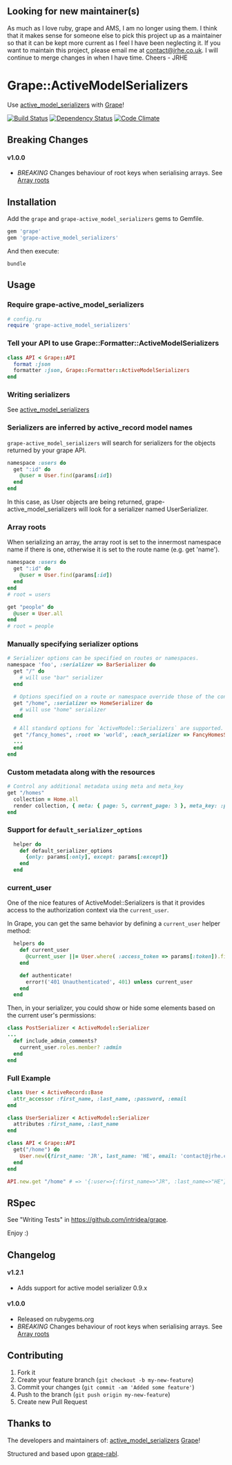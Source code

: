 ## Looking for new maintainer(s)

As much as I love ruby, grape and AMS, I am no longer using them. I think that it makes sense for someone else to pick this project up as a maintainer so that it can be kept more current as I feel I have been neglecting it. If you want to maintain this project, please email me at contact@jrhe.co.uk. I will continue to merge changes in when I have time. Cheers - JRHE

# Grape::ActiveModelSerializers

Use [active_model_serializers](https://github.com/rails-api/active_model_serializers) with [Grape](https://github.com/intridea/grape)!

[![Build Status](https://api.travis-ci.org/jrhe/grape-active_model_serializers.png)](http://travis-ci.org/jrhe/grape-active_model_serializers) [![Dependency Status](https://gemnasium.com/jrhe/grape-active_model_serializers.png)](https://gemnasium.com/jrhe/grape-active_model_serializers) [![Code Climate](https://codeclimate.com/github/jrhe/grape-active_model_serializers.png)](https://codeclimate.com/github/jrhe/grape-active_model_serializers)

## Breaking Changes
#### v1.0.0
* *BREAKING* Changes behaviour of root keys when serialising arrays. See [Array roots](https://github.com/jrhe/grape-active_model_serializers#array-roots)

## Installation

Add the `grape` and `grape-active_model_serializers` gems to Gemfile.

```ruby
gem 'grape'
gem 'grape-active_model_serializers'
```

And then execute:

    bundle

## Usage

### Require grape-active_model_serializers

```ruby
# config.ru
require 'grape-active_model_serializers'
```


### Tell your API to use Grape::Formatter::ActiveModelSerializers

```ruby
class API < Grape::API
  format :json
  formatter :json, Grape::Formatter::ActiveModelSerializers
end
```


### Writing serializers

See [active_model_serializers](https://github.com/rails-api/active_model_serializers)


### Serializers are inferred by active_record model names

`grape-active_model_serializers` will search for serializers for the objects returned by your grape API.

```ruby
namespace :users do
  get ":id" do
    @user = User.find(params[:id])
  end
end
```
In this case, as User objects are being returned, grape-active_model_serializers will look for a serializer named UserSerializer.

### Array roots
When serializing an array, the array root is set to the innermost namespace name if there is one, otherwise it is set to the route name (e.g. get 'name').

```ruby
namespace :users do
  get ":id" do
    @user = User.find(params[:id])
  end
end
# root = users
```

```ruby
get "people" do
  @user = User.all
end
# root = people
```

### Manually specifying serializer options

```ruby
# Serializer options can be specified on routes or namespaces.
namespace 'foo', :serializer => BarSerializer do
  get "/" do
    # will use "bar" serializer
  end

  # Options specified on a route or namespace override those of the containing namespace.
  get "/home", :serializer => HomeSerializer do
    # will use "home" serializer
  end

  # All standard options for `ActiveModel::Serializers` are supported.
  get "/fancy_homes", :root => 'world', :each_serializer => FancyHomesSerializer
  ...
  end
end
```

### Custom metadata along with the resources

```ruby
# Control any additional metadata using meta and meta_key
get "/homes"
  collection = Home.all
  render collection, { meta: { page: 5, current_page: 3 }, meta_key: :pagination_info }
end
```

### Support for `default_serializer_options`

```ruby
  helper do
    def default_serializer_options
      {only: params[:only], except: params[:except]}
    end
  end
```

### current_user

One of the nice features of ActiveModel::Serializers is that it
provides access to the authorization context via the `current_user`.

In Grape, you can get the same behavior by defining a `current_user`
helper method:

```ruby
  helpers do
    def current_user
      @current_user ||= User.where( :access_token => params[:token]).first
    end

    def authenticate!
      error!('401 Unauthenticated', 401) unless current_user
    end
  end
```

Then, in your serializer, you could show or hide some elements
based on the current user's permissions:

```ruby
class PostSerializer < ActiveModel::Serializer
...
  def include_admin_comments?
    current_user.roles.member? :admin
  end
end
```

### Full Example

```ruby
class User < ActiveRecord::Base
  attr_accessor :first_name, :last_name, :password, :email
end

class UserSerializer < ActiveModel::Serializer
  attributes :first_name, :last_name
end

class API < Grape::API
  get("/home") do
    User.new({first_name: 'JR', last_name: 'HE', email: 'contact@jrhe.co.uk'})
  end
end

API.new.get "/home" # => '{:user=>{:first_name=>"JR", :last_name=>"HE"}}'
```


## RSpec

See "Writing Tests" in https://github.com/intridea/grape.

Enjoy :)

## Changelog

#### v1.2.1
* Adds support for active model serializer 0.9.x


#### v1.0.0
* Released on rubygems.org
* *BREAKING* Changes behaviour of root keys when serialising arrays. See [Array roots](https://github.com/jrhe/grape-active_model_serializers#array-roots)


## Contributing

1. Fork it
2. Create your feature branch (`git checkout -b my-new-feature`)
3. Commit your changes (`git commit -am 'Added some feature'`)
4. Push to the branch (`git push origin my-new-feature`)
5. Create new Pull Request


## Thanks to
The developers and maintainers of:
[active_model_serializers](https://github.com/rails-api/active_model_serializers)
[Grape](https://github.com/intridea/grape)!

Structured and based upon [grape-rabl](https://github.com/LTe/grape-rabl).
